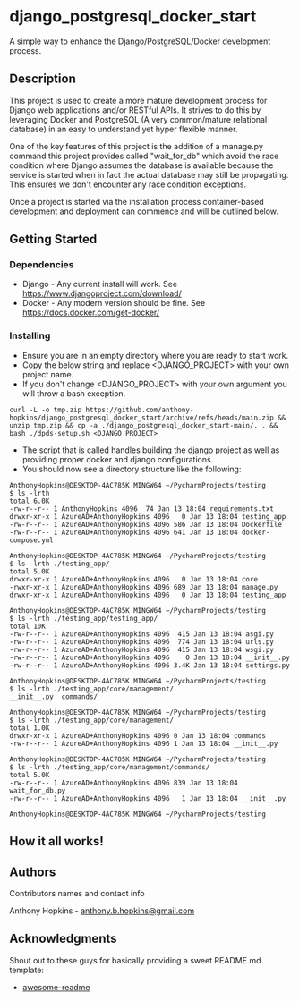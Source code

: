 # django_postgresql_docker_start

A simple way to enhance the Django/PostgreSQL/Docker development process. 

## Description

This project is used to create a more mature development process for Django web applications and/or RESTful APIs. It strives to do this
by leveraging Docker and PostgreSQL (A very common/mature relational database) in an easy to understand yet hyper flexible manner.

One of the key features of this project is the addition of a manage.py command this project provides called "wait_for_db" which avoid
the race condition where Django assumes the database is available because the service is started when in fact the actual database may still be
propagating. This ensures we don't encounter any race condition exceptions.

Once a project is started via the installation process container-based development and deployment can commence and will be outlined below.

## Getting Started

### Dependencies

* Django - Any current install will work. See 
https://www.djangoproject.com/download/
* Docker - Any modern version should be fine. See 
https://docs.docker.com/get-docker/

### Installing
* Ensure you are in an empty directory where you are ready to start work.
* Copy the below string and replace <DJANGO_PROJECT> with your own project name.
* If you don't change <DJANGO_PROJECT> with your own argument you will throw a bash exception.
```
curl -L -o tmp.zip https://github.com/anthony-hopkins/django_postgresql_docker_start/archive/refs/heads/main.zip && unzip tmp.zip && cp -a ./django_postgresql_docker_start-main/. . && bash ./dpds-setup.sh <DJANGO_PROJECT>
```
* The script that is called handles building the django project as well as providing proper docker and django configurations.
* You should now see a directory structure like the following:
```
AnthonyHopkins@DESKTOP-4AC785K MINGW64 ~/PycharmProjects/testing
$ ls -lrth                                                              
total 6.0K                                                                  
-rw-r--r-- 1 AnthonyHopkins 4096  74 Jan 13 18:04 requirements.txt  
drwxr-xr-x 1 AzureAD+AnthonyHopkins 4096   0 Jan 13 18:04 testing_app       
-rw-r--r-- 1 AzureAD+AnthonyHopkins 4096 586 Jan 13 18:04 Dockerfile        
-rw-r--r-- 1 AzureAD+AnthonyHopkins 4096 641 Jan 13 18:04 docker-compose.yml

AnthonyHopkins@DESKTOP-4AC785K MINGW64 ~/PycharmProjects/testing
$ ls -lrth ./testing_app/                                               
total 5.0K                                                           
drwxr-xr-x 1 AzureAD+AnthonyHopkins 4096   0 Jan 13 18:04 core       
-rwxr-xr-x 1 AzureAD+AnthonyHopkins 4096 689 Jan 13 18:04 manage.py  
drwxr-xr-x 1 AzureAD+AnthonyHopkins 4096   0 Jan 13 18:04 testing_app

AnthonyHopkins@DESKTOP-4AC785K MINGW64 ~/PycharmProjects/testing
$ ls -lrth ./testing_app/testing_app/                                   
total 10K
-rw-r--r-- 1 AzureAD+AnthonyHopkins 4096  415 Jan 13 18:04 asgi.py
-rw-r--r-- 1 AzureAD+AnthonyHopkins 4096  774 Jan 13 18:04 urls.py
-rw-r--r-- 1 AzureAD+AnthonyHopkins 4096  415 Jan 13 18:04 wsgi.py
-rw-r--r-- 1 AzureAD+AnthonyHopkins 4096    0 Jan 13 18:04 __init__.py
-rw-r--r-- 1 AzureAD+AnthonyHopkins 4096 3.4K Jan 13 18:04 settings.py

AnthonyHopkins@DESKTOP-4AC785K MINGW64 ~/PycharmProjects/testing
$ ls -lrth ./testing_app/core/management/
__init__.py  commands/    

AnthonyHopkins@DESKTOP-4AC785K MINGW64 ~/PycharmProjects/testing
$ ls -lrth ./testing_app/core/management/
total 1.0K
drwxr-xr-x 1 AzureAD+AnthonyHopkins 4096 0 Jan 13 18:04 commands
-rw-r--r-- 1 AzureAD+AnthonyHopkins 4096 1 Jan 13 18:04 __init__.py

AnthonyHopkins@DESKTOP-4AC785K MINGW64 ~/PycharmProjects/testing
$ ls -lrth ./testing_app/core/management/commands/
total 5.0K
-rw-r--r-- 1 AzureAD+AnthonyHopkins 4096 839 Jan 13 18:04 wait_for_db.py
-rw-r--r-- 1 AzureAD+AnthonyHopkins 4096   1 Jan 13 18:04 __init__.py

AnthonyHopkins@DESKTOP-4AC785K MINGW64 ~/PycharmProjects/testing

```

## How it all works!

## Authors

Contributors names and contact info

Anthony Hopkins - anthony.b.hopkins@gmail.com

## Acknowledgments

Shout out to these guys for basically providing a sweet README.md template:
* [awesome-readme](https://github.com/matiassingers/awesome-readme)
